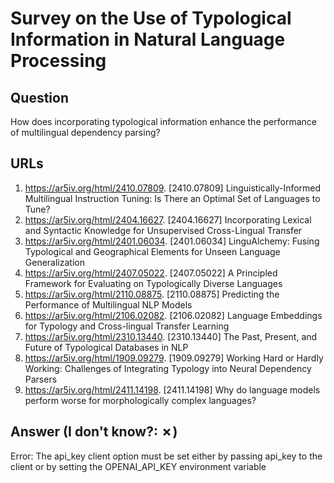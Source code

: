 # Survey on the Use of Typological Information in Natural Language Processing

## Question

How does incorporating typological information enhance the performance of multilingual dependency parsing?

## URLs

1. https://ar5iv.org/html/2410.07809. [2410.07809] Linguistically-Informed Multilingual Instruction Tuning: Is There an Optimal Set of Languages to Tune?
2. https://ar5iv.org/html/2404.16627. [2404.16627] Incorporating Lexical and Syntactic Knowledge for Unsupervised Cross-Lingual Transfer
3. https://ar5iv.org/html/2401.06034. [2401.06034] LinguAlchemy: Fusing Typological and Geographical Elements for Unseen Language Generalization
4. https://ar5iv.org/html/2407.05022. [2407.05022] A Principled Framework for Evaluating on Typologically Diverse Languages
5. https://ar5iv.org/html/2110.08875. [2110.08875] Predicting the Performance of Multilingual NLP Models
6. https://ar5iv.org/html/2106.02082. [2106.02082] Language Embeddings for Typology and Cross-lingual Transfer Learning
7. https://ar5iv.org/html/2310.13440. [2310.13440] The Past, Present, and Future of Typological Databases in NLP
8. https://ar5iv.org/html/1909.09279. [1909.09279] Working Hard or Hardly Working: Challenges of Integrating Typology into Neural Dependency Parsers
9. https://ar5iv.org/html/2411.14198. [2411.14198] Why do language models perform worse for morphologically complex languages?

## Answer (I don't know?: ✗)

Error: The api_key client option must be set either by passing api_key to the client or by setting the OPENAI_API_KEY environment variable